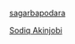 [sagarbapodara](https://profiles.wordpress.org/sagarbapodara/)

[Sodiq Akinjobi](https://profiles.wordpress.org/geektutor/)
